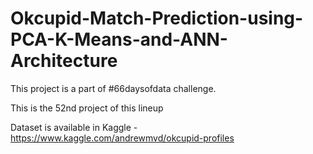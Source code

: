 # Okcupid-Match-Prediction-using-PCA-K-Means-and-ANN-Architecture

This project is a part of #66daysofdata challenge.

This is the 52nd project of this lineup

Dataset is available in Kaggle - https://www.kaggle.com/andrewmvd/okcupid-profiles
